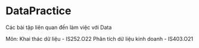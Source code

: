 # DataPractice
Các bài tập liên quan đến làm việc với Data

Môn:
Khai thác dữ liệu - IS252.O22
Phân tích dữ liệu kinh doanh - IS403.O21
